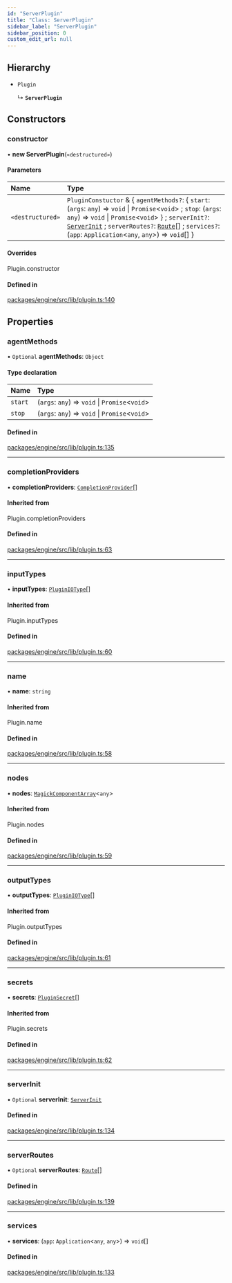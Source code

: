 ```yaml
---
id: "ServerPlugin"
title: "Class: ServerPlugin"
sidebar_label: "ServerPlugin"
sidebar_position: 0
custom_edit_url: null
---
```


## Hierarchy

- `Plugin`

  ↳ **`ServerPlugin`**

## Constructors

### constructor

• **new ServerPlugin**(`«destructured»`)

#### Parameters

| Name | Type |
| :------ | :------ |
| `«destructured»` | `PluginConstuctor` & { `agentMethods?`: { `start`: (`args`: `any`) => `void` \| `Promise`<`void`\> ; `stop`: (`args`: `any`) => `void` \| `Promise`<`void`\>  } ; `serverInit?`: [`ServerInit`](../#serverinit) ; `serverRoutes?`: [`Route`](../#route)[] ; `services?`: (`app`: `Application`<`any`, `any`\>) => `void`[]  } |

#### Overrides

Plugin.constructor

#### Defined in

[packages/engine/src/lib/plugin.ts:140](https://github.com/Oneirocom/MagickML/blob/1bc5ce20/packages/engine/src/lib/plugin.ts#L140)

## Properties

### agentMethods

• `Optional` **agentMethods**: `Object`

#### Type declaration

| Name | Type |
| :------ | :------ |
| `start` | (`args`: `any`) => `void` \| `Promise`<`void`\> |
| `stop` | (`args`: `any`) => `void` \| `Promise`<`void`\> |

#### Defined in

[packages/engine/src/lib/plugin.ts:135](https://github.com/Oneirocom/MagickML/blob/1bc5ce20/packages/engine/src/lib/plugin.ts#L135)

___

### completionProviders

• **completionProviders**: [`CompletionProvider`](../#completionprovider)[]

#### Inherited from

Plugin.completionProviders

#### Defined in

[packages/engine/src/lib/plugin.ts:63](https://github.com/Oneirocom/MagickML/blob/1bc5ce20/packages/engine/src/lib/plugin.ts#L63)

___

### inputTypes

• **inputTypes**: [`PluginIOType`](../#pluginiotype)[]

#### Inherited from

Plugin.inputTypes

#### Defined in

[packages/engine/src/lib/plugin.ts:60](https://github.com/Oneirocom/MagickML/blob/1bc5ce20/packages/engine/src/lib/plugin.ts#L60)

___

### name

• **name**: `string`

#### Inherited from

Plugin.name

#### Defined in

[packages/engine/src/lib/plugin.ts:58](https://github.com/Oneirocom/MagickML/blob/1bc5ce20/packages/engine/src/lib/plugin.ts#L58)

___

### nodes

• **nodes**: [`MagickComponentArray`](../#magickcomponentarray)<`any`\>

#### Inherited from

Plugin.nodes

#### Defined in

[packages/engine/src/lib/plugin.ts:59](https://github.com/Oneirocom/MagickML/blob/1bc5ce20/packages/engine/src/lib/plugin.ts#L59)

___

### outputTypes

• **outputTypes**: [`PluginIOType`](../#pluginiotype)[]

#### Inherited from

Plugin.outputTypes

#### Defined in

[packages/engine/src/lib/plugin.ts:61](https://github.com/Oneirocom/MagickML/blob/1bc5ce20/packages/engine/src/lib/plugin.ts#L61)

___

### secrets

• **secrets**: [`PluginSecret`](../#pluginsecret)[]

#### Inherited from

Plugin.secrets

#### Defined in

[packages/engine/src/lib/plugin.ts:62](https://github.com/Oneirocom/MagickML/blob/1bc5ce20/packages/engine/src/lib/plugin.ts#L62)

___

### serverInit

• `Optional` **serverInit**: [`ServerInit`](../#serverinit)

#### Defined in

[packages/engine/src/lib/plugin.ts:134](https://github.com/Oneirocom/MagickML/blob/1bc5ce20/packages/engine/src/lib/plugin.ts#L134)

___

### serverRoutes

• `Optional` **serverRoutes**: [`Route`](../#route)[]

#### Defined in

[packages/engine/src/lib/plugin.ts:139](https://github.com/Oneirocom/MagickML/blob/1bc5ce20/packages/engine/src/lib/plugin.ts#L139)

___

### services

• **services**: (`app`: `Application`<`any`, `any`\>) => `void`[]

#### Defined in

[packages/engine/src/lib/plugin.ts:133](https://github.com/Oneirocom/MagickML/blob/1bc5ce20/packages/engine/src/lib/plugin.ts#L133)
